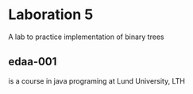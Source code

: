 # Laboration 5

A lab to practice implementation of binary trees

## edaa-001

is a course in java programing at Lund University, LTH
